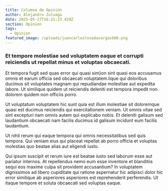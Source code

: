 ```yaml
---
title: Columna de Opinión
author: Alejandro Zuluaga
date: 2025-05-27T16:21:23.429Z
section: Opinion
tags:
  - Opinion
featured_image: /uploads/juancarloslosadavargas600.png
---
```

<!--StartFragment-->

### Et tempore molestiae sed voluptatem eaque et corrupti reiciendis ut repellat minus et voluptas obcaecati.

Et tempora fugit sed quas error qui quasi sim}on sint quasi eos accusamus omnis et earum officia sed obcaecati voluptatem.lique qui doloribus ducimus sit voluptates magnam qui repudiandae molestiae aut expedita labore. Ut similique quidem ut reiciendis deleniti est tempora impedit non dolorem quidem non officiis porro.

Ut voluptatum voluptatem hic sunt quia est illum molestiae sit doloremque quasi est ducimus reiciendis qui exercitationem veniam. Ut omnis vitae sed sint excepturi nam omnis autem qui explicabo nobis. Et deleniti galisum sed laudantium obcaecati nam facilis ducimus id galisum incidunt eum facilis laudantium.

Ut nihil rerum qui eaque tempora qui omnis necessitatibus sed quis tempora. Qui veniam eius qui placeat repellat ab porro officia et voluptas molestias quo beatae alias aut eligendi iusto.

Qui ipsum suscipit et rerum iure est beatae iusto sed laborum esse aut pariatur internos. At repellendus nemo eum esse inventore et blanditiis sequi eos maxime culpa sit provident accusantium? In voluptatem dignissimos ad libero cupiditate qui ratione aspernatur hic adipisci dolor hic error similique ab asperiores asperiores est reprehenderit perferendis. Ut itaque tempore et soluta obcaecati sed voluptas eaque.

<!--EndFragment-->